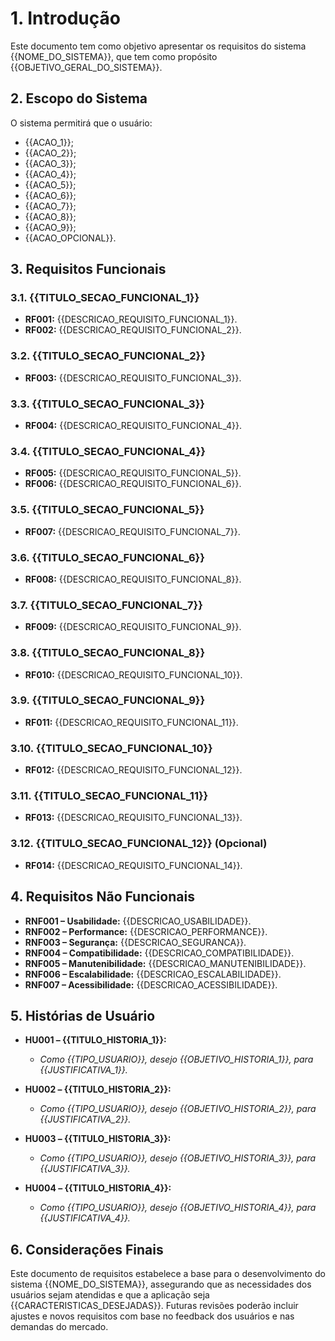 # 1. Introdução

Este documento tem como objetivo apresentar os requisitos do sistema {{NOME_DO_SISTEMA}}, que tem como propósito {{OBJETIVO_GERAL_DO_SISTEMA}}.

## 2. Escopo do Sistema

O sistema permitirá que o usuário:
- {{ACAO_1}};
- {{ACAO_2}};
- {{ACAO_3}};
- {{ACAO_4}};
- {{ACAO_5}};
- {{ACAO_6}};
- {{ACAO_7}};
- {{ACAO_8}};
- {{ACAO_9}};
- {{ACAO_OPCIONAL}}.

## 3. Requisitos Funcionais

### 3.1. {{TITULO_SECAO_FUNCIONAL_1}}
- **RF001:** {{DESCRICAO_REQUISITO_FUNCIONAL_1}}.
- **RF002:** {{DESCRICAO_REQUISITO_FUNCIONAL_2}}.

### 3.2. {{TITULO_SECAO_FUNCIONAL_2}}
- **RF003:** {{DESCRICAO_REQUISITO_FUNCIONAL_3}}.

### 3.3. {{TITULO_SECAO_FUNCIONAL_3}}
- **RF004:** {{DESCRICAO_REQUISITO_FUNCIONAL_4}}.

### 3.4. {{TITULO_SECAO_FUNCIONAL_4}}
- **RF005:** {{DESCRICAO_REQUISITO_FUNCIONAL_5}}.
- **RF006:** {{DESCRICAO_REQUISITO_FUNCIONAL_6}}.

### 3.5. {{TITULO_SECAO_FUNCIONAL_5}}
- **RF007:** {{DESCRICAO_REQUISITO_FUNCIONAL_7}}.

### 3.6. {{TITULO_SECAO_FUNCIONAL_6}}
- **RF008:** {{DESCRICAO_REQUISITO_FUNCIONAL_8}}.

### 3.7. {{TITULO_SECAO_FUNCIONAL_7}}
- **RF009:** {{DESCRICAO_REQUISITO_FUNCIONAL_9}}.

### 3.8. {{TITULO_SECAO_FUNCIONAL_8}}
- **RF010:** {{DESCRICAO_REQUISITO_FUNCIONAL_10}}.

### 3.9. {{TITULO_SECAO_FUNCIONAL_9}}
- **RF011:** {{DESCRICAO_REQUISITO_FUNCIONAL_11}}.

### 3.10. {{TITULO_SECAO_FUNCIONAL_10}}
- **RF012:** {{DESCRICAO_REQUISITO_FUNCIONAL_12}}.

### 3.11. {{TITULO_SECAO_FUNCIONAL_11}}
- **RF013:** {{DESCRICAO_REQUISITO_FUNCIONAL_13}}.

### 3.12. {{TITULO_SECAO_FUNCIONAL_12}} (Opcional)
- **RF014:** {{DESCRICAO_REQUISITO_FUNCIONAL_14}}.

## 4. Requisitos Não Funcionais

- **RNF001 – Usabilidade:** {{DESCRICAO_USABILIDADE}}.
- **RNF002 – Performance:** {{DESCRICAO_PERFORMANCE}}.
- **RNF003 – Segurança:** {{DESCRICAO_SEGURANCA}}.
- **RNF004 – Compatibilidade:** {{DESCRICAO_COMPATIBILIDADE}}.
- **RNF005 – Manutenibilidade:** {{DESCRICAO_MANUTENIBILIDADE}}.
- **RNF006 – Escalabilidade:** {{DESCRICAO_ESCALABILIDADE}}.
- **RNF007 – Acessibilidade:** {{DESCRICAO_ACESSIBILIDADE}}.

## 5. Histórias de Usuário

- **HU001 – {{TITULO_HISTORIA_1}}:**
  - *Como {{TIPO_USUARIO}}, desejo {{OBJETIVO_HISTORIA_1}}, para {{JUSTIFICATIVA_1}}.*

- **HU002 – {{TITULO_HISTORIA_2}}:**
  - *Como {{TIPO_USUARIO}}, desejo {{OBJETIVO_HISTORIA_2}}, para {{JUSTIFICATIVA_2}}.*

- **HU003 – {{TITULO_HISTORIA_3}}:**
  - *Como {{TIPO_USUARIO}}, desejo {{OBJETIVO_HISTORIA_3}}, para {{JUSTIFICATIVA_3}}.*

- **HU004 – {{TITULO_HISTORIA_4}}:**
  - *Como {{TIPO_USUARIO}}, desejo {{OBJETIVO_HISTORIA_4}}, para {{JUSTIFICATIVA_4}}.*

## 6. Considerações Finais

Este documento de requisitos estabelece a base para o desenvolvimento do sistema {{NOME_DO_SISTEMA}}, assegurando que as necessidades dos usuários sejam atendidas e que a aplicação seja {{CARACTERISTICAS_DESEJADAS}}. Futuras revisões poderão incluir ajustes e novos requisitos com base no feedback dos usuários e nas demandas do mercado.